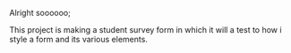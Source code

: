Alright soooooo;

This project is making a student survey form in which it will a test to how i style a form and its various elements.
